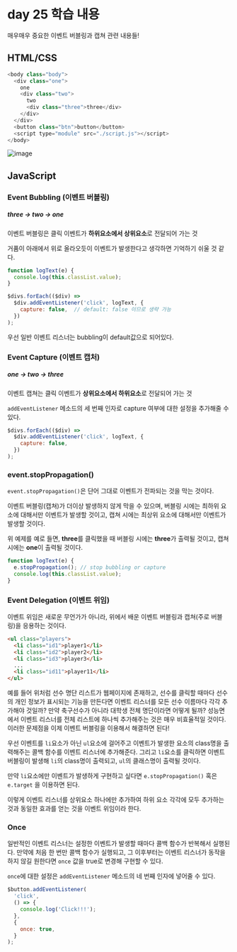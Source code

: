 # day 25 학습 내용

매우매우 중요한 이벤트 버블링과 캡쳐 관련 내용들!

## HTML/CSS

```js
<body class="body">
  <div class="one">
    one
    <div class="two">
      two
      <div class="three">three</div>
    </div>
  </div>
  <button class="btn">button</button>
  <script type="module" src="./script.js"></script>
</body>
```

![image](https://user-images.githubusercontent.com/70627979/147852077-795ef588-21e1-430e-b137-f4847d1a076d.png)



## JavaScript

### Event Bubbling (이벤트 버블링)

##### **three -> two -> one**

이벤트 버블링은 클릭 이벤트가 **하위요소에서 상위요소**로 전달되어 가는 것

거품이 아래에서 위로 올라오듯이 이벤트가 발생한다고 생각하면 기억하기 쉬울 것 같다.

```js
function logText(e) {
  console.log(this.classList.value);
}

$divs.forEach(($div) =>
  $div.addEventListener('click', logText, {
    capture: false,  // default: false 이므로 생략 가능
  })
);
```

우선 일반 이벤트 리스너는 bubbling이 default값으로 되어있다.



### Event Capture (이벤트 캡처)

##### **one -> two -> three**

이벤트 캡쳐는 클릭 이벤트가 **상위요소에서 하위요소**로 전달되어 가는 것

`addEventListener` 메소드의 세 번째 인자로 capture 여부에 대한 설정을 추가해줄 수 있다.

```js
$divs.forEach(($div) =>
  $div.addEventListener('click', logText, {
    capture: false,
  })
);
```



### event.stopPropagation()

`event.stopPropagation()`은 단어 그대로 이벤트가 전파되는 것을 막는 것이다.

이벤트 버블링(캡쳐)가 더이상 발생하지 않게 막을 수 있으며, 버블링 시에는 최하위 요소에 대해서만 이벤트가 발생할 것이고, 캡쳐 시에는 최상위 요소에 대해서만 이벤트가 발생할 것이다.

위 예제를 예로 들면, **three**를 클릭했을 때 버블링 시에는 **three**가 출력될 것이고, 캡쳐 시에는 **one**이 출력될 것이다.

```js
function logText(e) {
  e.stopPropagation(); // stop bubbling or capture
  console.log(this.classList.value);
}
```



### Event Delegation (이벤트 위임)

이벤트 위임은 새로운 무언가가 아니라, 위에서 배운 이벤트 버블링과 캡쳐(주로 버블링)을 응용하는 것이다.

```html
<ul class="players">
  <li class="id1">player1</li>
  <li class="id2">player2</li>
  <li class="id3">player3</li>
  ...
  <li class="id11">player11</li>
</ul>
```

예를 들어 위처럼 선수 명단 리스트가 웹페이지에 존재하고, 선수를 클릭할 때마다 선수의 개인 정보가 표시되는 기능을 만든다면 이벤트 리스너를 모든 선수 이름마다 각각 추가해야 것일까? 만약 축구선수가 아니라 대학생 전체 명단이라면 어떻게 될까? 성능면에서 이벤트 리스너를 전체 리스트에 하나씩 추가해주는 것은 매우 비효율적일 것이다. 이러한 문제점을 이제 이벤트 버블링을 이용해서 해결하면 된다!

우선 이벤트를 `li`요소가 아닌 `ul`요소에 걸어주고 이벤트가 발생한 요소의 class명을 출력해주는 콜백 함수를 이벤트 리스너에 추가해준다. 그리고 `li`요소를 클릭하면 이벤트 버블링이 발생해 `li`의 class명이 출력되고, `ul`의 클래스명이 출력될 것이다.

만약 `li`요소에만 이벤트가 발생하게 구현하고 싶다면 `e.stopPropagation()` 혹은 `e.target` 을 이용하면 된다.

이렇게 이벤트 리스너를 상위요소 하나에만 추가하여 하위 요소 각각에 모두 추가하는 것과 동일한 효과를 얻는 것을 이벤트 위임이라 한다.



### Once

일반적인 이벤트 리스너는 설정한 이벤트가 발생할 때마다 콜백 함수가 반복해서 실행된다. 만약에 처음 한 번만 콜백 함수가 실행되고, 그 이후부터는 이벤트 리스너가 동작을 하지 않길 원한다면 `once` 값을 true로 변경해 구현할 수 있다.

`once`에 대한 설정은 `addEventListener` 메소드의 네 번째 인자에 넣어줄 수 있다.

```js
$button.addEventListener(
  'click',
  () => {
    console.log('Click!!!');
  },
  {
    once: true,
  }
);
```
